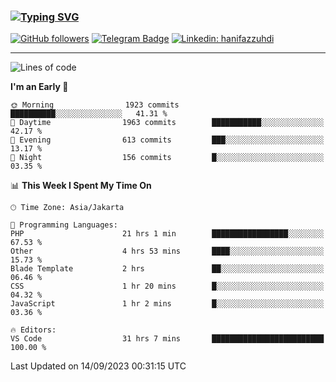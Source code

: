### [![Typing SVG](https://readme-typing-svg.herokuapp.com?font=lato&size=22&lines=Hi+There+👋)](https://git.io/typing-svg) 

[![GitHub followers](https://img.shields.io/github/followers/hanifazzuhdi?label=Follow&style=social)](https://github.com/hanifazzuhdi/?tab=follow) 
[![Telegram Badge](https://img.shields.io/badge/-hanif0198-blue?style=social&logo=telegram&link=https://www.t.me/hanif0198/)](https://www.t.me/hanif0198/) 
[![Linkedin: hanifazzuhdi](https://img.shields.io/badge/-hanifazzuhdi-blue?style=flat-square&logo=Linkedin&logoColor=white&link=https://www.linkedin.com/in/hanif-az-zuhdi-69688019b/)](https://www.linkedin.com/in/hanif-az-zuhdi-69688019b/) 

<hr/>

<!--START_SECTION:waka-->
![Lines of code](https://img.shields.io/badge/From%20Hello%20World%20I%27ve%20Written-30.3%20million%20lines%20of%20code-blue)

**I'm an Early 🐤** 

```text
🌞 Morning                1923 commits        ██████████░░░░░░░░░░░░░░░   41.31 % 
🌆 Daytime                1963 commits        ███████████░░░░░░░░░░░░░░   42.17 % 
🌃 Evening                613 commits         ███░░░░░░░░░░░░░░░░░░░░░░   13.17 % 
🌙 Night                  156 commits         █░░░░░░░░░░░░░░░░░░░░░░░░   03.35 % 
```


📊 **This Week I Spent My Time On** 

```text
🕑︎ Time Zone: Asia/Jakarta

💬 Programming Languages: 
PHP                      21 hrs 1 min        █████████████████░░░░░░░░   67.53 % 
Other                    4 hrs 53 mins       ████░░░░░░░░░░░░░░░░░░░░░   15.73 % 
Blade Template           2 hrs               ██░░░░░░░░░░░░░░░░░░░░░░░   06.46 % 
CSS                      1 hr 20 mins        █░░░░░░░░░░░░░░░░░░░░░░░░   04.32 % 
JavaScript               1 hr 2 mins         █░░░░░░░░░░░░░░░░░░░░░░░░   03.36 % 

🔥 Editors: 
VS Code                  31 hrs 7 mins       █████████████████████████   100.00 % 
```


 Last Updated on 14/09/2023 00:31:15 UTC
<!--END_SECTION:waka-->
